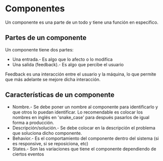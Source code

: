 # Componentes

Un componente es una parte de un todo y tiene una función en específico.

## Partes de un componente

Un componente tiene dos partes:

- Una entrada.- Es algo que lo afecto o lo modifica
- Una salida (feedback).- Es algo que percibe el usuario

Feedback es una interacción entre el usuario y la máquina, lo que permite que más adelante se mejore dicha interacción.

## Características de un componente

- Nombre.- Se debe poner un nombre al componente para identificarlo y que otros lo puedan identificar. Lo recomendable es colocar los nombres en inglés en 'snake_case' para después pasarlos de igual forma a producción.
- Descripción/solución.- Se debe colocar en la descripción el problema que soluciona dicho componente.
- Behavior.- Es el comportamiento del componente dentro del sistema (si es responsive, si se reposiciona, etc)
- States.- Son las variaciones que tiene el componente dependiendo de ciertos eventos
